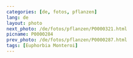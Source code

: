 ```yaml
---
categories: [de, fotos, pflanzen]
lang: de
layout: photo
next_photo: /de/fotos/pflanzen/P0000321.html
picname: P0000284
prev_photo: /de/fotos/pflanzen/P0000287.html
tags: [Euphorbia Monteroi]
---
```

